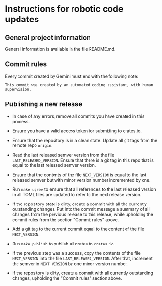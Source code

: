 # Instructions for robotic code updates

## General project information

General information is available in the file README.md.

## Commit rules

Every commit created by Gemini must end with the following note:

```
This commit was created by an automated coding assistant, with human
supervision.
```

## Publishing a new release

* In case of any errors, remove all commits you have created in this process.

* Ensure you have a valid access token for submitting to crates.io.

* Ensure that the repository is in a clean state. Update all git tags from the
  remote repo `origin`.

* Read the last released semver version from the file `LAST_RELEASED_VERSION`.
  Ensure that there is a git tag in this repo that is equal to the last released
  semver version.

* Ensure that the contents of the file `NEXT_VERSION` is equal to the last
  released semver but with minor version number incremented by one.

* Run `make uprev` to ensure that all references to the last released version in
  all TOML files are updated to refer to the next release version.

* If the repository state is dirty, create a commit with all the currently
  outstanding changes. Put into the commit message a summary of all changes
  from the previous release to this release, while upholding the commit rules
  from the section "Commit rules" above.

* Add a git tag to the current commit equal to the content of the file
  `NEXT_VERSION`.

* Run `make publish` to publish all crates to `crates.io`.

* If the previous step was a success, copy the contents of the file
  `NEXT_VERSION` into the file `LAST_RELEASED_VERSION`. After that, increment
  the semver in `NEXT_VERSION` by one minor version number.

* If the repository is dirty, create a commit with all currently outstanding
  changes, upholding the "Commit rules" section above.


